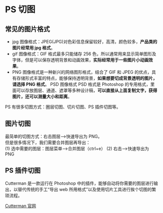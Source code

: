 # PS 切图

## 常见的图片格式

- jpg 图像格式：JPEG(JPG)对色彩信息保留较好，高清，颜色较多，**产品类的图片经常用 jpg 格式**。
- gif 图像格式：GIF 格式最多只能储存 256 色，所以通常用来显示简单图形及字体，但是可以保存透明背景和动画效果，**实际经常用于一些图片小动画效果**。
- PNG 图像格式是一种新兴的网络图形格式，结合了 GIF 和 JPEG 的优点，具有存储形式丰富的特点，能够保持透明背景，**如果想要切成背景透明的图片，请选择 PNG 格式**。
  PSD 图像格式 PSD 格式是 Photoshop 的专用格式，里面可以存放图层、通道、遮罩等多种设计稿，**可以直接从上面复制文字，获得图片，还可以测量大小和距离**。

PS 有很多切图方式：圈层切图、切片切图、PS 插件切图等。

## 图片切图

最简单的切图方式：右击图层-->快速导出为 PNG。  
但是很多情况下，我们需要合并图层再导出：  
(1) 选中需要的图层：图层菜单-->合并图层（ctrl+e）
(2) 右击-->快速导出为 PNG

## PS 插件切图

Cutterman 是一款运行在 Photoshop 中的插件，能够自动将你需要的图层进行输出，以替代传统的手工“导出 web 所用格式”以及使用切片工具进行挨个切图的繁琐流程。

[Cutterman 官网](http://www.cutterman.cn/zh/cutterman)
